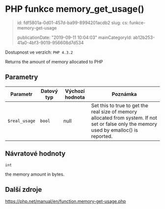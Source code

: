 PHP funkce memory_get_usage()
=============================

> id: fdf5801a-0d01-457d-ba99-8994201acdb2
> slug:
> 	cs: funkce-memory-get-usage
> 
> publicationDate: "2019-09-11 10:04:03"
> mainCategoryId: ab12b253-41a0-4bf3-9019-956608d7d534

Dostupnost ve verzích: `PHP 4.3.2`

Returns the amount of memory allocated to PHP


Parametry
--------------

| Parametr | Datový typ | Výchozí hodnota | Poznámka |
|-----|-----|-----|-----|
| `$real_usage` | `bool` | null | Set this to true to get the real size of memory allocated from system. If not set or false only the memory used by emalloc() is reported. |


Návratové hodnoty
----------------

`int`

the memory amount in bytes.

Další zdroje
------------

https://php.net/manual/en/function.memory-get-usage.php
